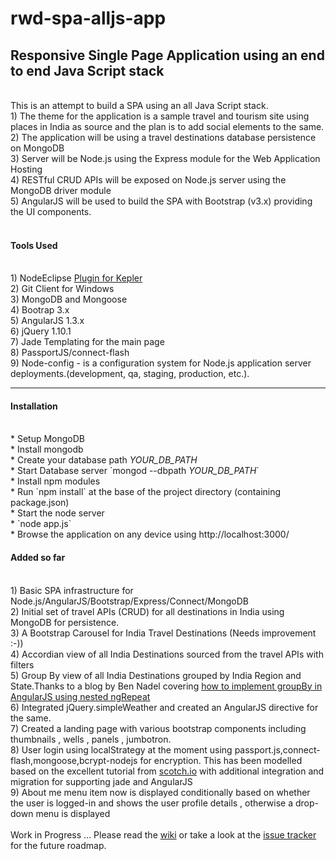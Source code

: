 rwd-spa-alljs-app
=================

Responsive Single Page Application using an end to end Java Script stack
------------------------------------------------------------------------
<br>
This is an attempt to build a SPA using an all Java Script stack. 
<br>
1) The theme for the application is a sample travel and tourism site using places in India as source and the plan is to add social elements to the same.<br>
2) The application will be using a travel destinations database persistence on MongoDB <br>
3) Server will be Node.js using the Express module for the Web Application Hosting <br>
4) RESTful CRUD APIs will be exposed on Node.js server using the  MongoDB driver module <br>
5) AngularJS will be used to build the SPA with Bootstrap (v3.x) providing the UI components. <br>
<br>
<h4>Tools Used</h4><br>
1) NodeEclipse <a href="http://www.nodeclipse.org/updates/">Plugin for Kepler</a><br>
2) Git Client for Windows<br>
3) MongoDB and Mongoose <br>
4) Bootrap 3.x <br>
5) AngularJS 1.3.x <br>
6) jQuery 1.10.1 <br>
7) Jade Templating for the main page <br>
8) PassportJS/connect-flash <br>
9) Node-config - is a configuration system for Node.js application server deployments.(development, qa, staging, production, etc.).<br>

<hr>
<h4>Installation</h4><br>
* Setup MongoDB<br>
* Install mongodb<br>
* Create your database path <i>YOUR_DB_PATH</i><br>
* Start Database server	`mongod --dbpath <i>YOUR_DB_PATH</i>`<br>
* Install npm modules<br>
* Run `npm install` at the base of the project directory (containing package.json)<br>
* Start the node server<br>
* `node app.js`<br>
* Browse the application on any device using http://localhost:3000/

<br>
<h4>Added so far</h4><br>
1) Basic SPA infrastructure for Node.js/AngularJS/Bootstrap/Express/Connect/MongoDB<br>
2) Initial set of travel APIs (CRUD) for all destinations in India using MongoDB for persistence.<br>
3) A Bootstrap Carousel for India Travel Destinations (Needs improvement :-))<br>
4) Accordian view of all India Destinations sourced from the travel APIs with filters<br>
5) Group By view of all India Destinations grouped by India Region and State.Thanks to a blog by Ben Nadel covering <a href="http://www.bennadel.com/blog/2456-grouping-nested-ngrepeat-lists-in-angularjs.htm">how to implement groupBy in AngularJS using nested ngRepeat</a><br>
6) Integrated jQuery.simpleWeather and created an AngularJS directive for the same.<br>
7) Created a landing page with various bootstrap components including thumbnails , wells , panels , jumbotron. <br>
8) User login using localStrategy at the moment using passport.js,connect-flash,mongoose,bcrypt-nodejs for encryption. This has been modelled based on the excellent tutorial from <a href="http://scotch.io/tutorials/javascript/easy-node-authentication-setup-and-local">scotch.io</a> with additional integration and migration for supporting jade and AngularJS<br>
9) About me menu item now is displayed conditionally based on whether the user is logged-in and shows the user profile details , otherwise a drop-down menu is displayed<br>
<br>
Work in Progress ... Please read the <a href="https://github.com/tsukhu/rwd-spa-alljs-app/wiki">wiki</a> or take a look at the  <a href="https://github.com/tsukhu/rwd-spa-alljs-app/issues?state=open">issue tracker</a> for the future roadmap.
